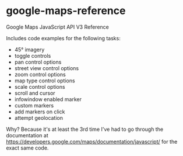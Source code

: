 google-maps-reference
=====================

Google Maps JavaScript API V3 Reference

Includes code examples for the following tasks:

* 45° imagery
* toggle controls
* pan control options
* street view control options
* zoom control options
* map type control options
* scale control options
* scroll and cursor
* infowindow enabled marker
* custom markers
* add markers on click
* attempt geolocation

Why? Because it's at least the 3rd time I've had to go through the documentation at https://developers.google.com/maps/documentation/javascript/ for the exact same code.
